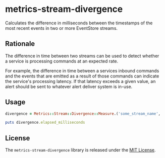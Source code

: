 # metrics-stream-divergence

Calculates the difference in milliseconds between the timestamps of the most recent events in two or more EventStore streams.

## Rationale

The difference in time between two streams can be used to detect whether a service is processing commands at an expected rate.

For example, the difference in time between a services inbound commands and the events that are emitted as a result of those commands can indicate the service's processing latency. If that latency exceeds a given value, an alert should be sent to whatever alert deliver system is in-use.

## Usage

```ruby
divergence = Metrics::Stream::Divergence::Measure.('some_stream_name', 'some_other_stream_name')

puts divergence.elapsed_milliseconds
```

## License

The `metrics-stream-divergence` library is released under the [MIT License](https://github.com/obsidian-btc/metrics-stream-divergence/blob/master/MIT-License.txt).
